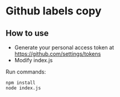 # Github labels copy

## How to use
- Generate your personal access token at https://github.com/settings/tokens
- Modify index.js

Run commands:

```
npm install
node index.js
```
